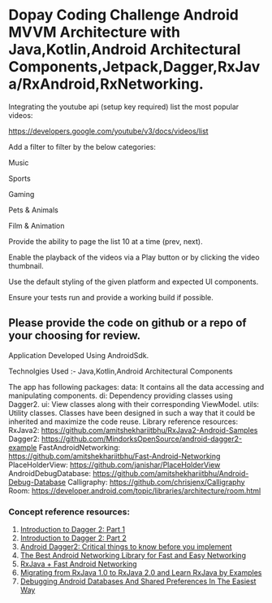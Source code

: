 # Dopay Coding Challenge Android MVVM Architecture with Java,Kotlin,Android Architectural Components,Jetpack,Dagger,RxJava/RxAndroid,RxNetworking.

Integrating the youtube api (setup key required) list the most popular videos:

https://developers.google.com/youtube/v3/docs/videos/list

Add a filter to filter by the below categories:

Music

Sports

Gaming

Pets & Animals

Film & Animation

Provide the ability to page the list 10 at a time (prev, next).

Enable the playback of the videos via a Play button or by clicking the video thumbnail.

Use the default styling of the given platform and expected UI components.

Ensure your tests run and provide a working build if possible.

Please provide the code on github or a repo of your choosing for review.
-------------------------------------------------------------------------------------------------

Application Developed Using AndroidSdk.

Technolgies Used :- Java,Kotlin,Android Architectural Components

The app has following packages:
data: It contains all the data accessing and manipulating components.
di: Dependency providing classes using Dagger2.
ui: View classes along with their corresponding ViewModel.
utils: Utility classes.
Classes have been designed in such a way that it could be inherited and maximize the code reuse.
Library reference resources:
RxJava2: https://github.com/amitshekhariitbhu/RxJava2-Android-Samples
Dagger2: https://github.com/MindorksOpenSource/android-dagger2-example
FastAndroidNetworking: https://github.com/amitshekhariitbhu/Fast-Android-Networking
PlaceHolderView: https://github.com/janishar/PlaceHolderView
AndroidDebugDatabase: https://github.com/amitshekhariitbhu/Android-Debug-Database
Calligraphy: https://github.com/chrisjenx/Calligraphy
Room: https://developer.android.com/topic/libraries/architecture/room.html


### Concept reference resources:
1. [Introduction to Dagger 2: Part 1](https://blog.mindorks.com/introduction-to-dagger-2-using-dependency-injection-in-android-part-1-223289c2a01b#.ki6nt86l6)
2. [Introduction to Dagger 2: Part 2](https://blog.mindorks.com/introduction-to-dagger-2-using-dependency-injection-in-android-part-2-b55857911bcd#.mkpzyk8sa)
3. [Android Dagger2: Critical things to know before you implement](https://blog.mindorks.com/android-dagger2-critical-things-to-know-before-you-implement-275663aecc3e#.bskiz1879)
4. [The Best Android Networking Library for Fast and Easy Networking](https://blog.mindorks.com/simple-and-fast-android-networking-19ed860d1455#.cyzrve85o)
5. [RxJava + Fast Android Networking](https://blog.mindorks.com/rxjava-fast-android-networking-6e3d90ee4387#.7hjoex22m)
6. [Migrating from RxJava 1.0 to RxJava 2.0 and Learn RxJava by Examples](https://blog.mindorks.com/migrating-from-rxjava1-to-rxjava2-5dac0a94b4aa#.3lg46kora)
7. [Debugging Android Databases And Shared Preferences In The Easiest Way](https://blog.mindorks.com/debugging-android-databases-and-shared-preferences-in-the-easiest-way-e5f705dfc06b#.pxw0hvnws)

